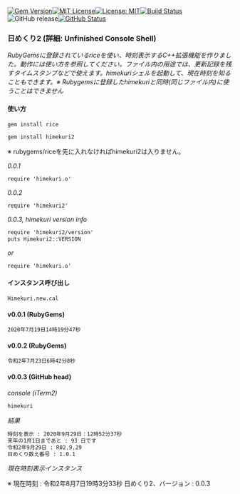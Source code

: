 [![Gem Version](https://badge.fury.io/rb/himekuri2.svg)](http://badge.fury.io/rb/zinbeijett)[![MIT License](http://img.shields.io/badge/license-MIT-blue.svg?style=flat)](LICENSE)[![License: MIT](https://img.shields.io/badge/License-MIT-yellow.svg)](https://opensource.org/licenses/MIT)[![Build Status](https://travis-ci.org/takkii/himekuri2.svg?branch=master)](https://travis-ci.org/takkii/himekuri2)![GitHub release](https://img.shields.io/github/release/takkii/himekuri2.svg?style=flat)[![GitHub Status](https://img.shields.io/github/last-commit/takkii/himekuri2.svg?style=flat)](GitHub)

### 日めくり2 (詳細: Unfinished Console Shell)

_RubyGemsに登録されているriceを使い、時刻表示するC++拡張機能を作りました。動作には使い方を参照してください。ファイル内の用途では、更新記録を残すタイムスタンプなどで使えます。himekuriシェルを起動して、現在時刻を知ることもできます。※ Rubygemsに登録したhimekuriと同時(同じファイル内)に使うことはできません_

#### 使い方

```markdown
gem install rice

gem install himekuri2
```

※ rubygems/riceを先に入れなければhimekuri2は入りません。

_0.0.1_

```markdown
require 'himekuri.o'
```

_0.0.2_

```markdown
require 'himekuri2'
```

_0.0.3, himekuri version info_

```markdown
require 'himekuri2/version'
puts Himekuri2::VERSION
```

_or_

```markdown
require 'himekuri.o'
```

#### インスタンス呼び出し

```markdown
Himekuri.new.cal
```

#### v0.0.1 (RubyGems)

```markdown
2020年7月19日14時19分47秒
```

#### v0.0.2 (RubyGems)

```markdown
令和2年7月23日6時42分8秒
```

#### v0.0.3 (GitHub head)

_console (iTerm2)_

```markdown
himekuri
```

_結果_

```markdown
時刻を表示 : 2020年9月29日：12時52分37秒
来年の1月1日まであと : 93 日です
令和2年9月29日 : R02.9.29
日めくり数え番号 : 1.0.1
```

_現在時刻表示インスタンス_

※ 現在時刻 : 令和2年8月7日19時3分33秒 日めくり2、バージョン : 0.0.3
